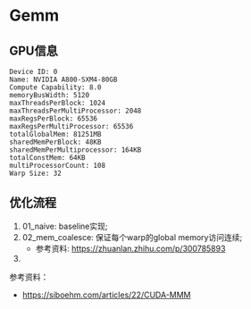 # Gemm

## GPU信息
```
Device ID: 0
Name: NVIDIA A800-SXM4-80GB
Compute Capability: 8.0
memoryBusWidth: 5120
maxThreadsPerBlock: 1024
maxThreadsPerMultiProcessor: 2048
maxRegsPerBlock: 65536
maxRegsPerMultiProcessor: 65536
totalGlobalMem: 81251MB
sharedMemPerBlock: 48KB
sharedMemPerMultiprocessor: 164KB
totalConstMem: 64KB
multiProcessorCount: 108
Warp Size: 32
```

## 优化流程
1. 01_naive: baseline实现;
2. 02_mem_coalesce: 保证每个warp的global memory访问连续;
    - 参考资料: https://zhuanlan.zhihu.com/p/300785893
3. 

参考资料：
- https://siboehm.com/articles/22/CUDA-MMM